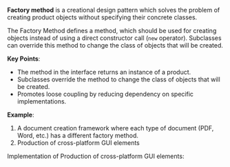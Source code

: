 **Factory method** is a creational design pattern which solves the problem of creating product objects without specifying their concrete classes.

The Factory Method defines a method, which should be used for creating objects instead of using a direct constructor call (`new` operator). Subclasses can override this method to change the class of objects that will be created.

**Key Points**:
- The method in the interface returns an instance of a product.
- Subclasses override the method to change the class of objects that will be created.
- Promotes loose coupling by reducing dependency on specific implementations.

**Example**: 
1. A document creation framework where each type of document (PDF, Word, etc.) has a different factory method.
2. Production of cross-platform GUI elements

Implementation of Production of cross-platform GUI elements:


